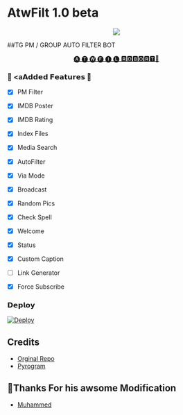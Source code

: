 # AtwFilt 1.0 beta 
<p align="center">
  <img src="https://telegra.ph/file/576ab90ae7b65a3e389e2.png"
</p>
  
##TG PM / GROUP AUTO FILTER BOT

<p align="center">
  <a href="https//:t.me/RecallMvbadmin_Bot">
🅐 🅣 🅦 🅕 🅘 🅛 🆁🅾🅱🅾🆁🆃🤖 </a>
</p>



 

### 🔘 <a𝗔𝗱𝗱𝗲𝗱 𝗙𝗲𝗮𝘁𝘂𝗿𝗲𝘀</a> 🔘
- [x] PM Filter 
- [x] IMDB Poster
- [x] IMDB Rating
- [x] Index Files
- [x] Media Search
- [x] AutoFilter 
- [x] Via Mode
- [x] Broadcast 
- [x] Random Pics
- [x] Check Spell
- [x] Welcome
- [x] Status
- [x] Custom Caption
- [ ] Link Generator
- [x] Force Subscribe 


###  𝗗𝗲𝗽𝗹𝗼𝘆

[![Deploy](https://www.herokucdn.com/deploy/button.svg)](https://heroku.com/deploy?template=https://github.com/illuzX/AtwFilt)



## Credits
- [Orginal Repo](https://github.com/Mahesh0253/Media-Search-bot)
- [Pyrogram](https://github.com/pyrogram/pyrogram)

## 🌺Thanks For his awsome Modification
- [Muhammed](https://github.com/PR0FESS0R-99)

